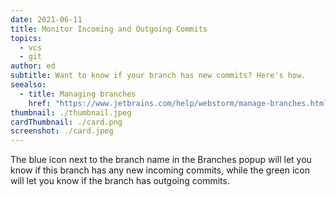 ```yaml
---
date: 2021-06-11
title: Monitor Incoming and Outgoing Commits
topics:
  - vcs
  - git
author: ed
subtitle: Want to know if your branch has new commits? Here's how.
seealso:
  - title: Managing branches
    href: "https://www.jetbrains.com/help/webstorm/manage-branches.html"
thumbnail: ./thumbnail.jpeg
cardThumbnail: ./card.png
screenshot: ./card.jpeg
---
```


The blue icon next to the branch name in the Branches popup will let you know if this branch has any new incoming commits,
while the green icon will let you know if the branch has outgoing commits.
